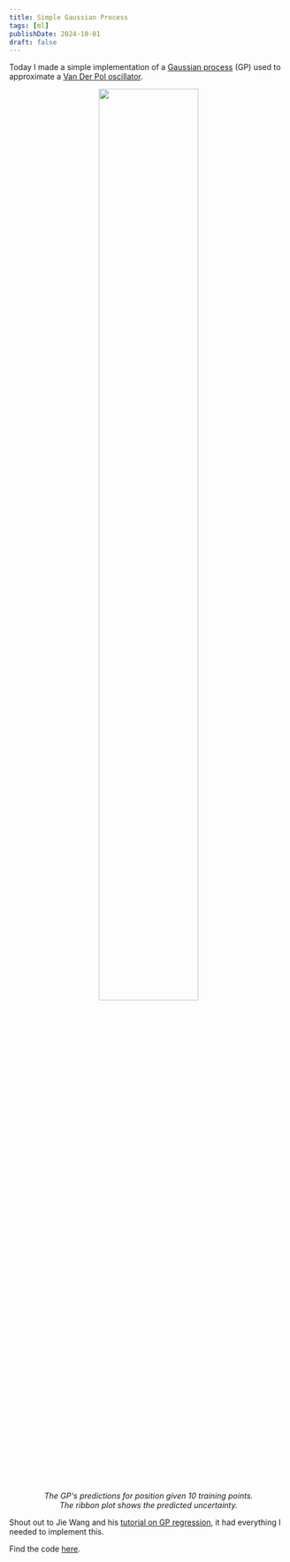 ```yaml
---
title: Simple Gaussian Process 
tags: [ml]
publishDate: 2024-10-01
draft: false
---
```


Today I made a simple implementation of a [Gaussian process](https://en.wikipedia.org/wiki/Gaussian_process) (GP) used to approximate a [Van Der Pol oscillator](https://en.wikipedia.org/wiki/Van_der_Pol_oscillator). 

<figure style="text-align: center;">
  <img src="media/gp_10p.jpg" alt="" style="width:65%">
  <figcaption style="max-width: 95%; margin: auto;"><em>The GP's predictions for position given 10 training points. The ribbon plot shows the predicted uncertainty.</em></figcaption>
</figure>

Shout out to Jie Wang and his [tutorial on GP regression](https://arxiv.org/abs/2009.10862v5), 
it had everything I needed to implement this.

Find the code [here](https://github.com/fernandopalafox/gp).



